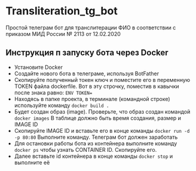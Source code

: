 # Transliteration_tg_bot
Простой телеграм бот для транслитерации ФИО в соответствии с приказом МИД России № 2113 от 12.02.2020
## Инструкция п запуску бота через Docker
* Установите Docker
* Создайте нового бота в телеграме, используя BotFather
* Скопируйте полученный токен ключ и поместите его в переменную TOKEN файла dockerfile. Вот в эту строчку, поместив в кавычки после знака равно: `ENV TOKEN=`
* Находясь в папке проекта, в терминале (командной строке) используйте команду `docker build .` 
* Будет создан образ (image). Проверьте, что образ создан командой `docker images` В таблице должно быть время создания, размер и IMAGE ID
* Скопируйте IMAGE ID и вставьте его в конце команды `docker run -d -p 80:80` Выполните команду. Телеграм бот должен заработать
* Для остановки работы бота из контейнера выполните команду `docker ps` чтобы узнать CONTAINER ID. Скопируйте его. 
* Далее вставьте id контейнера в конце команды `docker stop` и выполните её 
